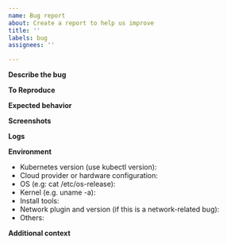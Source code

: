 ```yaml
---
name: Bug report
about: Create a report to help us improve
title: ''
labels: bug
assignees: ''

---
```


**Describe the bug**

**To Reproduce**

**Expected behavior**

**Screenshots**

**Logs**

**Environment**
* Kubernetes version (use kubectl version):
* Cloud provider or hardware configuration:
* OS (e.g: cat /etc/os-release):
* Kernel (e.g. uname -a):
* Install tools:
* Network plugin and version (if this is a network-related bug):
* Others:

**Additional context**
